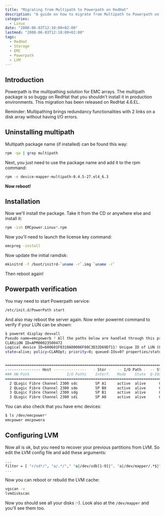 ```yaml
---
title: "Migrating from Multipath to Powerpath on RedHat"
description: "A guide on how to migrate from Multipath to Powerpath on RedHat Linux systems, including uninstallation of multipath, installation of Powerpath, verification, and LVM configuration."
categories: 
  - Linux
date: "2008-06-03T12:10:00+02:00"
lastmod: "2008-06-03T12:10:00+02:00"
tags: 
  - RedHat
  - Storage
  - EMC
  - Powerpath
  - LVM
---
```


## Introduction

Powerpath is the multipathing solution for EMC arrays. The multipath package is so buggy on RedHat that you shouldn't install it in production environments. This migration has been released on RedHat 4.6.EL.

Reminder: Multipathing brings redundancy functionalities with 2 links on a disk array without having I/O errors.

## Uninstalling multipath

Multipath package name (if installed) can be found this way:

```bash
rpm -qa | grep multipath
```

Next, you just need to use the package name and add it to the rpm command:

```bash
rpm -e device-mapper-multipath-0.4.5-27.el4_6.3
```

**Now reboot!**

## Installation

Now we'll install the package. Take it from the CD or anywhere else and install it:

```bash
rpm -ivh EMCpower.Linux*.rpm
```

Now you'll need to launch the license key command:

```bash
emcpreg -install
```

Now update the initial ramdisk:

```bash
mkinitrd -f /boot/initrd-`uname -r`.img `uname -r`
```

Then reboot again!

## Powerpath verification

You may need to start Powerpath service:

```bash
/etc/init.d/PowerPath start
```

And also may reboot the server again.
Now enter powermt command to verify if your LUN can be shown:

```bash
$ powermt display dev=all
Pseudo name=emcpowerb ? All the paths below are handled through this pseudo-device
CLARiiON ID=APM00023500472
Logical device ID=600601F0310A00006F80C3D32D69D711? Unique ID of LUN (LUN Properties)
state=alive; policy=CLAROpt; priority=0; queued-IOs=0? properties/status of the paths


==============================================================================
---------------- Host ---------------   - Stor -   -- I/O Path -  -- Stats ---
### HW Path                 I/O Paths    Interf.   Mode    State  Q-IOs Errors
==============================================================================
  2 QLogic Fibre Channel 2300 sdc        SP A1     active  alive      0      0
  2 QLogic Fibre Channel 2300 sde        SP B0     active  alive      0      0
  3 QLogic Fibre Channel 2300 sdg        SP B1     active  alive      0      0
  3 QLogic Fibre Channel 2300 sdi        SP A0     active  alive      0      0
```

You can also check that you have emc devices:

```bash
$ ls /dev/emcpower*
emcpower emcpowera
```

## Configuring LVM

Now all is ok, but you need to recover your previous partitions from LVM. So edit the LVM config file and add these arguments:

``` bash hl_lines="3"
...
filter = [ "r/sd*/", "a/.*/"," "a|/dev/sdb[1-9]|", "a|/dev/mapper/.*$|", "r|.*|" ]
...
```

Now you can reboot or rebuild the LVM cache:

```bash
vgscan -v
lvmdiskscan
```

Now you should see all your disks :-). Look also at the `/dev/mapper` and you'll see them too.
